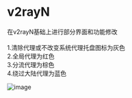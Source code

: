 # v2rayN
在v2rayN基础上进行部分界面和功能修改<br><br>
1.清除代理或不改变系统代理托盘图标为灰色<br>
2.全局代理为红色<br>
3.分流代理为棕色<br>
4.绕过大陆代理为蓝色<br>

![image](https://user-images.githubusercontent.com/40885345/141925685-fe061f27-2d2e-40db-8cd4-a1245e6ff0eb.png)
